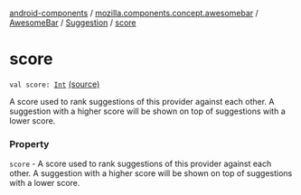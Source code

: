 [android-components](../../../index.md) / [mozilla.components.concept.awesomebar](../../index.md) / [AwesomeBar](../index.md) / [Suggestion](index.md) / [score](./score.md)

# score

`val score: `[`Int`](https://kotlinlang.org/api/latest/jvm/stdlib/kotlin/-int/index.html) [(source)](https://github.com/mozilla-mobile/android-components/blob/master/components/concept/awesomebar/src/main/java/mozilla/components/concept/awesomebar/AwesomeBar.kt#L105)

A score used to rank suggestions of this provider against each other. A suggestion with a higher
score will be shown on top of suggestions with a lower score.

### Property

`score` - A score used to rank suggestions of this provider against each other. A suggestion with a higher
score will be shown on top of suggestions with a lower score.